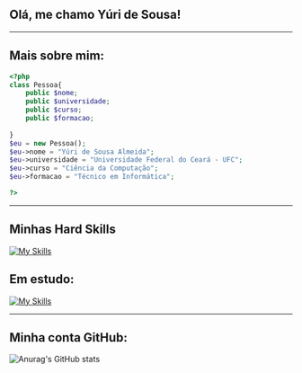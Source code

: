 ## Olá, me chamo Yúri de Sousa!

---
## Mais sobre mim:

```php
<?php
class Pessoa{
    public $nome;
    public $universidade;
    public $curso;
    public $formacao;
    
}
$eu = new Pessoa();
$eu->nome = "Yúri de Sousa Almeida";
$eu->universidade = "Universidade Federal do Ceará - UFC";
$eu->curso = "Ciência da Computação";
$eu->formacao = "Técnico em Informática";

?>

```
---

## Minhas Hard Skills
[![My Skills](https://skillicons.dev/icons?i=html,css,js,php,java,python,mysql)](https://skillicons.dev)


## Em estudo:
[![My Skills](https://skillicons.dev/icons?i=c)](https://skillicons.dev)

---


## Minha conta GitHub:
![Anurag's GitHub stats](https://github-readme-stats.vercel.app/api?username=YuriDeSousa&show_icons=true&theme=dracula)
    

